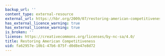 ```yaml
---
backup_url: ''
content_type: external-resource
external_url: https://hbr.org/2009/07/restoring-american-competitiveness
has_external_licence_warning: true
has_external_license_warning: true
is_broken: ''
license: https://creativecommons.org/licenses/by-nc-sa/4.0/
title: Restoring American Competitiveness
uid: fa62957e-10b1-47b6-875f-d0d8e47e8d72
---
```

